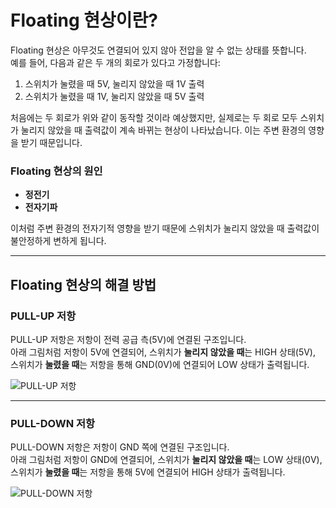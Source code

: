 # Floating 현상이란?

Floating 현상은 아무것도 연결되어 있지 않아 전압을 알 수 없는 상태를 뜻합니다.  
예를 들어, 다음과 같은 두 개의 회로가 있다고 가정합니다:

1. 스위치가 눌렸을 때 5V, 눌리지 않았을 때 1V 출력
2. 스위치가 눌렸을 때 1V, 눌리지 않았을 때 5V 출력  

처음에는 두 회로가 위와 같이 동작할 것이라 예상했지만, 실제로는 두 회로 모두 스위치가 눌리지 않았을 때 출력값이 계속 바뀌는 현상이 나타났습니다. 이는 주변 환경의 영향을 받기 때문입니다.  

### Floating 현상의 원인
- **정전기**  
- **전자기파**  

이처럼 주변 환경의 전자기적 영향을 받기 때문에 스위치가 눌리지 않았을 때 출력값이 불안정하게 변하게 됩니다.

---

## Floating 현상의 해결 방법

### PULL-UP 저항
PULL-UP 저항은 저항이 전력 공급 측(5V)에 연결된 구조입니다.  
아래 그림처럼 저항이 5V에 연결되어, 스위치가 **눌리지 않았을 때**는 HIGH 상태(5V), 스위치가 **눌렸을 때**는 저항을 통해 GND(0V)에 연결되어 LOW 상태가 출력됩니다.

![PULL-UP 저항](https://github.com/user-attachments/assets/72f93ff4-0226-4d13-9e3b-9b5492736189)

---

### PULL-DOWN 저항
PULL-DOWN 저항은 저항이 GND 쪽에 연결된 구조입니다.  
아래 그림처럼 저항이 GND에 연결되어, 스위치가 **눌리지 않았을 때**는 LOW 상태(0V), 스위치가 **눌렸을 때**는 저항을 통해 5V에 연결되어 HIGH 상태가 출력됩니다.

![PULL-DOWN 저항](https://github.com/user-attachments/assets/03f0714c-8ed5-4e92-8886-d5d7d21225b8)
